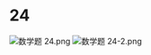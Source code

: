 # 24

<img src="/Users/yangdong/Library/CloudStorage/OneDrive-Personal/Media/Knowledge Base.media/数学题 24.png" alt="数学题 24.png" style="zoom:100%;" />

<img src="/Users/yangdong/Library/CloudStorage/OneDrive-Personal/Media/Knowledge Base.media/数学题 24-2.png" alt="数学题 24-2.png" style="zoom:100%;" />
